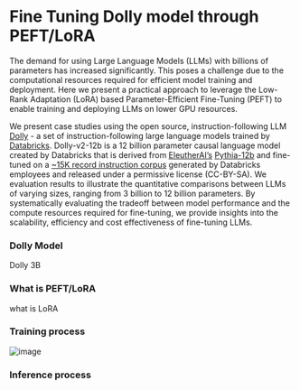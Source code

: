 # Fine Tuning Dolly model through PEFT/LoRA

The demand for using Large Language Models (LLMs) with billions of parameters has increased significantly. This poses a challenge due to the computational resources required for efficient model training and deployment. Here we present a practical approach to leverage the Low-Rank Adaptation (LoRA) based Parameter-Efficient Fine-Tuning (PEFT) to enable training and deploying LLMs on lower GPU resources. 

We present case studies using the open source, instruction-following LLM [Dolly](https://github.com/databrickslabs/dolly) - a set of instruction-following large language models trained by [Databricks](https://databricks.com/). Dolly-v2-12b is a 12 billion parameter causal language model created by Databricks that is derived from [EleutherAI’s](https://www.eleuther.ai/) [Pythia-12b](https://huggingface.co/EleutherAI/pythia-12b) and fine-tuned on a [~15K record instruction corpus](https://github.com/databrickslabs/dolly/tree/master/data) generated by Databricks employees and released under a permissive license (CC-BY-SA). We evaluation results to illustrate the quantitative comparisons between LLMs of varying sizes, ranging from 3 billion to 12 billion parameters. By systematically evaluating the tradeoff between model performance and the compute resources required for fine-tuning, we provide insights into the scalability, efficiency and cost effectiveness of fine-tuning LLMs.

### Dolly Model 

Dolly 3B 

### What is PEFT/LoRA  

what is LoRA 

### Training process 

![image](https://github.com/yfgit2012/PEFT-Fine-Tuning-LLM/assets/5380211/d4c0aa77-8390-4046-b4a0-08f811fc75fa)

### Inference process 







